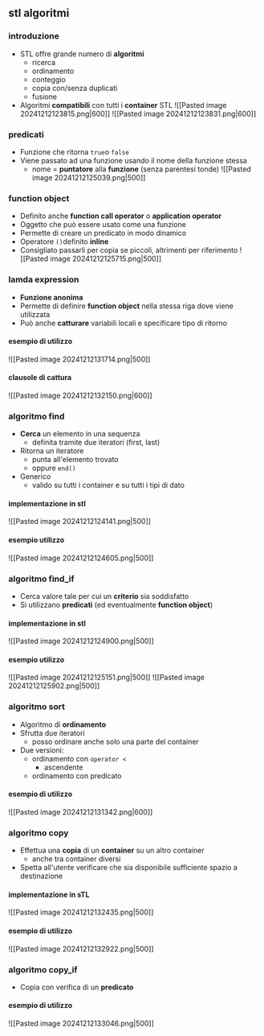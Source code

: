 ## stl algoritmi
### introduzione
- STL offre grande numero di **algoritmi**
	- ricerca
	- ordinamento
	- conteggio
	- copia con/senza duplicati
	- fusione
- Algoritmi **compatibili** con tutti i **container** STL
![[Pasted image 20241212123815.png|600]]
![[Pasted image 20241212123831.png|600]]

<div style="page-break-after: always;"></div>

### predicati
- Funzione che ritorna ```true```o ```false```
- Viene passato ad una funzione usando il nome della funzione stessa
	- nome = **puntatore** alla **funzione** (senza parentesi tonde)
![[Pasted image 20241212125039.png|500]]
### function object
- Definito anche **function call operator** o **application operator**
- Oggetto che può essere usato come una funzione
- Permette di creare un predicato in modo dinamico
- Operatore ```()```definito **inline**
- Consigliato passarli per copia se piccoli, altrimenti per riferimento
![[Pasted image 20241212125715.png|500]]

### lamda expression
- **Funzione anonima**
- Permette di definire **function object** nella stessa riga dove viene utilizzata
- Può anche **catturare** variabili locali e specificare tipo di ritorno
#### esempio di utilizzo
![[Pasted image 20241212131714.png|500]]
#### clausole di cattura
![[Pasted image 20241212132150.png|600]]

### algoritmo find
- **Cerca** un elemento in una sequenza
	- definita tramite due iteratori (first, last)
- Ritorna un iteratore
	- punta all'elemento trovato
	- oppure ```end()```
- Generico
	- valido su tutti i container e su tutti i tipi di dato
#### implementazione in stl
![[Pasted image 20241212124141.png|500]]
#### esempio utilizzo
![[Pasted image 20241212124605.png|500]]

<div style="page-break-after: always;"></div>

### algoritmo find_if
- Cerca valore tale per cui un **criterio** sia soddisfatto
- Si utilizzano **predicati** (ed eventualmente **function object**)
#### implementazione in stl
![[Pasted image 20241212124900.png|500]]
#### esempio utilizzo
![[Pasted image 20241212125151.png|500]]
![[Pasted image 20241212125902.png|500]]

### algoritmo sort
- Algoritmo di **ordinamento** 
- Sfrutta due iteratori
	- posso ordinare anche solo una parte del container
- Due versioni:
	- ordinamento con ```operator <```
		- ascendente
	- ordinamento con predicato
#### esempio di utilizzo
![[Pasted image 20241212131342.png|600]]
### algoritmo copy
- Effettua una **copia** di un **container** su un altro container
	- anche tra container diversi
- Spetta all'utente verificare che sia disponibile sufficiente spazio a destinazione
#### implementazione in sTL
![[Pasted image 20241212132435.png|500]]
#### esempio di utilizzo
![[Pasted image 20241212132922.png|500]]
### algoritmo copy_if
- Copia con verifica di un **predicato** 
#### esempio di utilizzo
![[Pasted image 20241212133046.png|500]]
